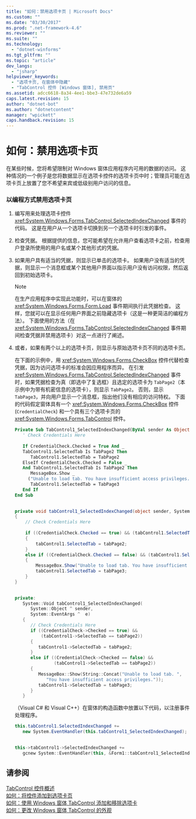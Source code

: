 ```yaml
---
title: "如何：禁用选项卡页 | Microsoft Docs"
ms.custom: ""
ms.date: "03/30/2017"
ms.prod: ".net-framework-4.6"
ms.reviewer: ""
ms.suite: ""
ms.technology: 
  - "dotnet-winforms"
ms.tgt_pltfrm: ""
ms.topic: "article"
dev_langs: 
  - "jsharp"
helpviewer_keywords: 
  - "选项卡页, 在窗体中隐藏"
  - "TabControl 控件 [Windows 窗体], 禁用页"
ms.assetid: adcc6618-8a34-4ee1-bbe3-47e732de6a59
caps.latest.revision: 15
author: "dotnet-bot"
ms.author: "dotnetcontent"
manager: "wpickett"
caps.handback.revision: 15
---
```

# 如何：禁用选项卡页
在某些时候，您将希望限制对 Windows 窗体应用程序内可用的数据的访问。  这种情况的一个例子是您将数据显示在选项卡控件的选项卡页中时；管理员可能在选项卡页上放置了您不希望来宾或低级别用户访问的信息。  
  
### 以编程方式禁用选项卡页  
  
1.  编写用来处理选项卡控件 <xref:System.Windows.Forms.TabControl.SelectedIndexChanged> 事件的代码。  这是在用户从一个选项卡切换到另一个选项卡时引发的事件。  
  
2.  检查凭据。  根据提供的信息，您可能希望在允许用户查看选项卡之前，检查用户登录所使用的用户名或某个其他形式的凭据。  
  
3.  如果用户具有适当的凭据，则显示已单击的选项卡。  如果用户没有适当的凭据，则显示一个消息框或某个其他用户界面以指示用户没有访问权限，然后返回到初始选项卡。  
  
    > [!NOTE]
    >  在生产应用程序中实现此功能时，可以在窗体的 <xref:System.Windows.Forms.Form.Load> 事件期间执行此凭据检查。  这样，您就可以在显示任何用户界面之前隐藏选项卡（这是一种更简洁的编程方法）。  下面使用的方法（在 <xref:System.Windows.Forms.TabControl.SelectedIndexChanged> 事件期间检查凭据并禁用选项卡）对这一点进行了阐述。  
  
4.  或者，如果有两个以上的选项卡页，则显示与原始选项卡页不同的选项卡页。  
  
     在下面的示例中，用 <xref:System.Windows.Forms.CheckBox> 控件代替检查凭据，因为访问选项卡的标准会因应用程序而异。  在引发 <xref:System.Windows.Forms.TabControl.SelectedIndexChanged> 事件时，如果凭据检查为真（即选中了复选框）且选定的选项卡为 `TabPage2`（本示例中为带有机密信息的选项卡），则显示 `TabPage2`。  否则，显示 `TabPage3`，并向用户显示一个消息框，指出他们没有相应的访问特权。  下面的代码假定窗体具有一个 <xref:System.Windows.Forms.CheckBox> 控件 \(`CredentialCheck`\) 和一个具有三个选项卡页的 <xref:System.Windows.Forms.TabControl> 控件。  
  
    ```vb  
    Private Sub TabControl1_SelectedIndexChanged(ByVal sender As Object, ByVal e As System.EventArgs) Handles TabControl1.SelectedIndexChanged  
       ' Check Credentials Here  
  
       If CredentialCheck.Checked = True And _   
       TabControl1.SelectedTab Is TabPage2 Then  
          TabControl1.SelectedTab = TabPage2  
       ElseIf CredentialCheck.Checked = False _   
       And TabControl1.SelectedTab Is TabPage2 Then  
          MessageBox.Show _   
         ("Unable to load tab. You have insufficient access privileges.")  
          TabControl1.SelectedTab = TabPage3  
       End If  
    End Sub  
  
    ```  
  
    ```csharp  
    private void tabControl1_SelectedIndexChanged(object sender, System.EventArgs e)  
    {  
        // Check Credentials Here  
  
        if ((CredentialCheck.Checked == true) && (tabControl1.SelectedTab == tabPage2))   
        {  
            tabControl1.SelectedTab = tabPage2;  
        }  
        else if ((CredentialCheck.Checked == false) && (tabControl1.SelectedTab == tabPage2))  
        {  
            MessageBox.Show("Unable to load tab. You have insufficient access privileges.");  
            tabControl1.SelectedTab = tabPage3;  
        }  
    }  
  
    ```  
  
    ```cpp  
    private:  
       System::Void tabControl1_SelectedIndexChanged(  
          System::Object ^ sender,  
          System::EventArgs ^  e)  
       {  
          // Check Credentials Here  
          if ((CredentialCheck->Checked == true) &&  
              (tabControl1->SelectedTab == tabPage2))  
          {  
             tabControl1->SelectedTab = tabPage2;  
          }  
          else if ((CredentialCheck->Checked == false) &&  
                   (tabControl1->SelectedTab == tabPage2))  
          {  
             MessageBox::Show(String::Concat("Unable to load tab. ",  
                "You have insufficient access privileges."));  
             tabControl1->SelectedTab = tabPage3;  
          }  
       }  
    ```  
  
     （Visual C\# 和 Visual C\+\+）在窗体的构造函数中放置以下代码，以注册事件处理程序。  
  
    ```csharp  
    this.tabControl1.SelectedIndexChanged +=   
       new System.EventHandler(this.tabControl1_SelectedIndexChanged);  
  
    ```  
  
    ```cpp  
    this->tabControl1->SelectedIndexChanged +=  
       gcnew System::EventHandler(this, &Form1::tabControl1_SelectedIndexChanged);  
    ```  
  
## 请参阅  
 [TabControl 控件概述](../../../../docs/framework/winforms/controls/tabcontrol-control-overview-windows-forms.md)   
 [如何：将控件添加到选项卡页](../../../../docs/framework/winforms/controls/how-to-add-a-control-to-a-tab-page.md)   
 [如何：使用 Windows 窗体 TabControl 添加和移除选项卡](../../../../docs/framework/winforms/controls/how-to-add-and-remove-tabs-with-the-windows-forms-tabcontrol.md)   
 [如何：更改 Windows 窗体 TabControl 的外观](../../../../docs/framework/winforms/controls/how-to-change-the-appearance-of-the-windows-forms-tabcontrol.md)